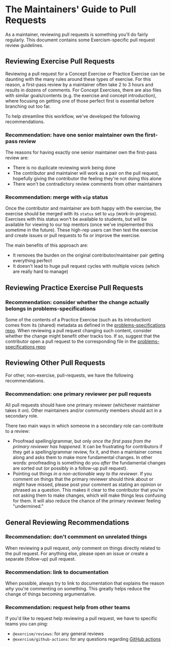 # The Maintainers' Guide to Pull Requests

As a maintainer, reviewing pull requests is something you'll do fairly regularly.
This document contains some Exercism-specific pull request review guidelines.

## Reviewing Exercise Pull Requests

Reviewing a pull request for a Concept Exercise or Practice Exercise can be daunting with the many rules around these types of exercise.
For this reason, a first-pass review by a maintainer often take 2 to 3 hours and results in dozens of comments.
For Concept Exercises, there are also files with similar goals/contents (e.g. the exercise and concept introduction), where focusing on getting one of those perfect first is essential before branching out too far.

To help streamline this workflow, we've developed the following recommendations.

### Recommendation: have one senior maintainer own the first-pass review

The reasons for having exactly one senior maintainer own the first-pass review are:

- There is no duplicate reviewing work being done
- The contributor and maintainer will work as a pair on the pull request, hopefully giving the contributor the feeling they're not doing this alone
- There won't be contradictory review comments from other maintainers

### Recommendation: merge with `wip` status

Once the contributor and maintainer are both happy with the exercise, the exercise should be merged with its `status` set to `wip` (work-in-progress).
Exercises with this status won't be available to students, but will be available for viewing to our top mentors (once we've implemented this sometime in the future).
These high-rep users can then test the exercise and create issues or pull requests to fix or improve the exercise.

The main benefits of this approach are:

- It removes the burden on the original contributor/maintainer pair getting everything perfect
- It doesn't lead to huge pull request cycles with multiple voices (which are really hard to manage)

## Reviewing Practice Exercise Pull Requests

### Recommendation: consider whether the change actually belongs in problems-specifications

Some of the contents of a Practice Exercise (such as its introduction) comes from its (shared) metadata as defined in the [problems-specifications repo][problem-specifications].
When reviewing a pull request changing such content, consider whether the change might benefit other tracks too.
If so, suggest that the contributor open a pull request to the corresponding file in the [problems-specifications repo][problem-specifications]

## Reviewing Other Pull Requests

For other, non-exercise, pull-requests, we have the following recommendations.

### Recommendation: one primary reviewer per pull requests

All pull requests should have one primary reviewer (whichever maintainer takes it on).
Other maintainers and/or community members should act in a secondary role.

There two main ways in which someone in a secondary role can contribute to a review:

- Proofread spelling/grammar, but only _once the first pass from the primary reviewer has happened_.
  It can be frustrating for contributors if they get a spelling/grammar review, fix it, and then a maintainer comes along and asks them to make more fundamental changes.
  In other words: proofreading is something do you _after_ the fundamental changes are sorted out (or possibly in a follow-up pull request).
- Pointing out things _in a non-actionable way to the reviewer_.
  If you comment on things that the primary reviewer should think about or might have missed, please post your comment as stating an opinion or phrased as a question.
  This makes it clear to the contributor that you're not asking them to make changes, which will make things less confusing for them.
  It will also reduce the chance of the primary reviewer feeling "undermined."

## General Reviewing Recommendations

### Recommendation: don't commment on unrelated things

When reviewing a pull request, _only_ comment on things directly related to the pull request.
For anything else, please open an issue or create a separate (follow-up) pull request.

### Recommendation: link to documentation

When possible, always try to link to documentation that explains the reason _why_ you're commenting on something.
This greatly helps reduce the change of things becoming argumentative.

### Recommendation: request help from other teams

If you'd like to request help reviewing a pull request, we have to specific teams you can ping:

- `@exercism/reviews`: for any general reviews
- `@exercism/github-actions`: for any questions regarding [GitHub actions][github-actions]

[problem-specifications]: https://github.com/exercism/problem-specifications
[github-actions]: https://docs.github.com/en/actions
